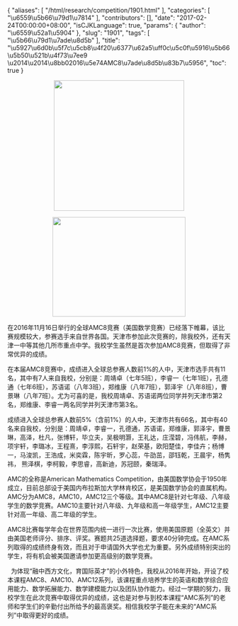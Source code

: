 {
    "aliases": [
        "/html/research/competition/1901.html"
    ],
    "categories": [
        "\u6559\u5b66\u79d1\u7814"
    ],
    "contributors": [],
    "date": "2017-02-24T00:00:00+08:00",
    "isCJKLanguage": true,
    "params": {
        "author": "\u6559\u52a1\u5904"
    },
    "slug": "1901",
    "tags": [
        "\u5b66\u79d1\u7ade\u8d5b"
    ],
    "title": "\u5927\u6d0b\u5f7c\u5cb8\u4f20\u6377\u62a5\uff0c\u5c0f\u5916\u5b66\u5b50\u521b\u4f73\u7ee9 \u2014\u2014\u8bb02016\u5e74AMC8\u7ade\u8d5b\u83b7\u5956",
    "toc": true
}


<img
    src="https://cdn.tfls.online/mirror/full/e7fdd44fe03940d84ae2a3daf677f051ee5eba53.jpg"
    style="display:block;margin-left:auto;margin-right:auto;"
    decoding="async"
    fetchpriority="auto"
    loading="lazy"
    height="295"
    width="294"
/>





<img
    src="https://cdn.tfls.online/mirror/full/291c5c35ac971913514f6e9b84abeec70db69b96.jpg"
    style="display:block;margin-left:auto;margin-right:auto;"
    decoding="async"
    fetchpriority="auto"
    loading="lazy"
    height="225"
    width="300"
/>




  





在2016年11月16日举行的全球AMC8竞赛（美国数学竞赛）已经落下帷幕，该比赛规模较大，参赛选手来自世界各国。天津市参加此次竞赛的，除我校外，还有天津一中等其他几所市重点中学。我校学生虽然是首次参加AMC8竞赛，但取得了非常优异的成绩。




在本届AMC8竞赛中，成绩进入全球总参赛人数前1%的人中，天津市选手共有11名，其中有7人来自我校，分别是：周靖卓（七年5班），李睿一（七年1班），孔德通（七年6班），苏语诺（八年3班），郑维康（八年7班），郭泽宇（八年8班），曹景琳（八年7班）。尤为可喜的是，我校周靖卓、苏语诺两位同学并列天津市第2名，郑维康、李睿一两名同学并列天津市第3名。




成绩进入全球总参赛人数前5%（含前1%）的人中，天津市共有66名，其中有40名来自我校，分别是：周靖卓，李睿一，孔德通，苏语诺，郑维康，郭泽宇，曹景琳，高泽，杜凡，张博轩，毕立夫，吴极明灏，王礼达，庄滢碧，冯伟航，李赫，项宇轩，李璐冰，王程熹，李淳熙，石轩宇，赵荣基，欧阳楚佳，李佳卉；杨博一，马浚凯，王浩成，米奕霖，陈宇昕，罗心蕊，牛劭茁，邵钰乾，王晨宇，杨隽祎， 熊泽棋，李柯毅，李思睿，高新迪，苏冠颐，秦瑞泽。




AMC的全称是American Mathematics Competition，由美国数学协会于1950年成立，目前总部设于美国内布拉斯加大学林肯校区，是美国数学协会的直属机构。AMC分为AMC8，AMC10，AMC12三个等级。其中AMC8是针对七年级、八年级学生的数学竞赛。AMC10主要针对八年级、九年级和高一年级学生，AMC12主要针对高一年级、高二年级的学生。




AMC8比赛每学年会在世界范围内统一进行一次比赛，使用美国原题（全英文）并由美国老师评分、排序、评奖。赛题共25道选择题，要求40分钟完成。在AMC系列取得的成绩终身有效，而且对于申请国外大学也尤为重要。另外成绩特别突出的学生，将有机会被美国邀请参加更高级别的数学竞赛。




  为体现“融中西方文化，育国际英才”的小外特色，我校从2016年开始，开设了校本课程AMC8、AMC10、AMC12系列，该课程重点培养学生的英语和数学综合应用能力、数学拓展能力、数学建模能力以及团队协作能力。经过一学期的努力，我校学生在此次竞赛中取得优异的成绩，这也是对参与到校本课程“AMC系列”的老师和学生们的辛勤付出所给予的最高褒奖。相信我校学子能在未来的“AMC系列”中取得更好的成绩。




  



